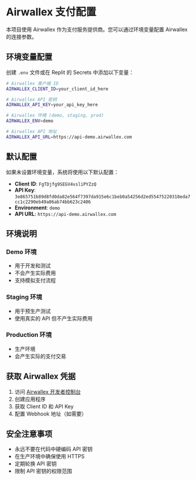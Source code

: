 # Airwallex 支付配置

本项目使用 Airwallex 作为支付服务提供商。您可以通过环境变量配置 Airwallex 的连接参数。

## 环境变量配置

创建 `.env` 文件或在 Replit 的 Secrets 中添加以下变量：

```bash
# Airwallex 客户端 ID
AIRWALLEX_CLIENT_ID=your_client_id_here

# Airwallex API 密钥
AIRWALLEX_API_KEY=your_api_key_here

# Airwallex 环境 (demo, staging, prod)
AIRWALLEX_ENV=demo

# Airwallex API 地址
AIRWALLEX_API_URL=https://api-demo.airwallex.com
```

## 默认配置

如果未设置环境变量，系统将使用以下默认配置：

- **Client ID**: `FgTDjfg9SEGV4vsliPYZzQ`
- **API Key**: `3e865751b89d8fd0da82e564f7397da915e6c1beb0a54256d2ed55475220318eda7cc1c2290eb49a86ab74bb623c2406`
- **Environment**: `demo`
- **API URL**: `https://api-demo.airwallex.com`

## 环境说明

### Demo 环境
- 用于开发和测试
- 不会产生实际费用
- 支持模拟支付流程

### Staging 环境
- 用于预生产测试
- 使用真实的 API 但不产生实际费用

### Production 环境
- 生产环境
- 会产生实际的支付交易

## 获取 Airwallex 凭据

1. 访问 [Airwallex 开发者控制台](https://www.airwallex.com/app/login)
2. 创建应用程序
3. 获取 Client ID 和 API Key
4. 配置 Webhook 地址（如需要）

## 安全注意事项

- 永远不要在代码中硬编码 API 密钥
- 在生产环境中确保使用 HTTPS
- 定期轮换 API 密钥
- 限制 API 密钥的权限范围